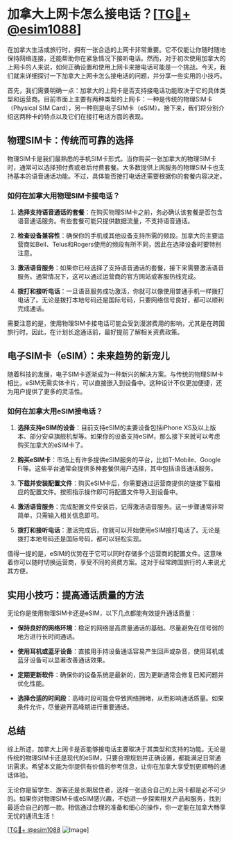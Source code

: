 # 加拿大上网卡怎么接电话？[[TG💪+ @esim1088](https://t.me/s/esim1088)]

在加拿大生活或旅行时，拥有一张合适的上网卡非常重要。它不仅能让你随时随地保持网络连接，还能帮助你在紧急情况下接听电话。然而，对于初次使用加拿大的上网卡的人来说，如何正确设置和使用上网卡来接电话可能是一个挑战。今天，我们就来详细探讨一下加拿大上网卡怎么接电话的问题，并分享一些实用的小技巧。

首先，我们需要明确一点：加拿大的上网卡是否支持接电话功能取决于它的具体类型和运营商。目前市面上主要有两种类型的上网卡：一种是传统的物理SIM卡（Physical SIM Card），另一种则是电子SIM卡（eSIM）。接下来，我们将分别介绍这两种卡的特点以及它们在接打电话方面的表现。

## 物理SIM卡：传统而可靠的选择

物理SIM卡是我们最熟悉的手机SIM卡形式。当你购买一张加拿大的物理SIM卡时，通常可以选择预付费或者后付费套餐。大多数提供上网服务的物理SIM卡也支持基本的语音通话功能。不过，具体能否接打电话还需要根据你的套餐内容决定。

### 如何在加拿大用物理SIM卡接电话？

1. **选择支持语音通话的套餐**：在购买物理SIM卡之前，务必确认该套餐是否包含语音通话服务。有些套餐可能只提供数据流量，不支持语音通话。

2. **检查设备兼容性**：确保你的手机或其他设备支持所需的频段。加拿大的主要运营商如Bell、Telus和Rogers使用的频段有所不同，因此在选择设备时要特别注意。

3. **激活语音服务**：如果你已经选择了支持语音通话的套餐，接下来需要激活语音服务。通常情况下，这可以通过运营商的官方网站或客服热线完成。

4. **拨打和接听电话**：一旦语音服务成功激活，你就可以像使用普通手机一样拨打电话了。无论是拨打本地号码还是国际号码，只要网络信号良好，都可以顺利完成通话。

需要注意的是，使用物理SIM卡接电话可能会受到漫游费用的影响，尤其是在跨国旅行时。因此，在计划长途通话前，最好提前了解相关资费政策。

## 电子SIM卡（eSIM）：未来趋势的新宠儿

随着科技的发展，电子SIM卡逐渐成为一种新兴的解决方案。与传统的物理SIM卡相比，eSIM无需实体卡片，可以直接嵌入到设备中。这种设计不仅更加便捷，还为用户提供了更多的灵活性。

### 如何在加拿大用eSIM接电话？

1. **选择支持eSIM的设备**：目前支持eSIM的主要设备包括iPhone XS及以上版本、部分安卓旗舰机型等。如果你的设备支持eSIM，那么接下来就可以考虑购买加拿大的eSIM卡了。

2. **购买eSIM卡**：市场上有许多提供eSIM服务的平台，比如T-Mobile、Google Fi等。这些平台通常会提供多种套餐供用户选择，其中包括语音通话服务。

3. **下载并安装配置文件**：购买eSIM卡后，你需要通过运营商提供的链接下载相应的配置文件。按照指示操作即可将配置文件导入到设备中。

4. **激活语音服务**：完成配置文件安装后，记得激活语音服务。这一步骤通常非常简单，只需输入相关信息即可。

5. **拨打和接听电话**：激活完成后，你就可以开始使用eSIM接打电话了。无论是拨打本地号码还是国际号码，都可以轻松实现。

值得一提的是，eSIM的优势在于它可以同时存储多个运营商的配置文件。这意味着你可以随时切换运营商，享受不同的资费方案。这对于经常跨国旅行的人来说尤其方便。

## 实用小技巧：提高通话质量的方法

无论你是使用物理SIM卡还是eSIM，以下几点都能有效提升通话质量：

- **保持良好的网络环境**：稳定的网络是高质量通话的基础。尽量避免在信号弱的地方进行长时间通话。
  
- **使用耳机或蓝牙设备**：直接用手持设备通话容易产生回声或杂音，使用耳机或蓝牙设备可以显著改善通话效果。

- **定期更新软件**：确保你的设备系统是最新的，因为更新通常会修复已知问题并优化性能。

- **选择合适的时间段**：高峰时段可能会导致网络拥堵，从而影响通话质量。如果条件允许，尽量避开高峰期进行重要通话。

## 总结

综上所述，加拿大上网卡是否能够接电话主要取决于其类型和支持的功能。无论是传统的物理SIM卡还是现代的eSIM，只要合理规划并正确设置，都能满足日常通讯需求。希望本文能为你提供有价值的参考信息，让你在加拿大享受到更顺畅的通话体验。

无论你是留学生、游客还是长期居住者，选择一张适合自己的上网卡都是必不可少的。如果你对物理SIM卡或eSIM感兴趣，不妨进一步探索相关产品和服务，找到最适合自己的那一款。相信通过合理的准备和细心的操作，你一定能在加拿大畅享无忧的通讯生活！

[[TG💪+ @esim1088](https://t.me/s/esim1088) ![Image](https://i.postimg.cc/4NQfJmqS/Snipaste-2025-05-13-00-14-12.png)]